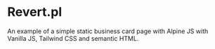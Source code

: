 # Revert.pl

An example of a simple static business card page with Alpine JS with Vanilla JS, Tailwind CSS and semantic HTML.
